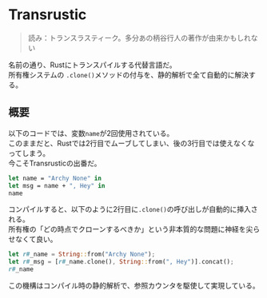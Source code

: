 # Transrustic
> 読み：トランスラスティーク。多分あの柄谷行人の著作が由来かもしれない

名前の通り、Rustにトランスパイルする代替言語だ。\
所有権システムの `.clone()`メソッドの付与を、静的解析で全て自動的に解決する。

## 概要

以下のコードでは、変数`name`が2回使用されている。\
このままだと、Rustでは2行目でムーブしてしまい、後の3行目では使えなくなってしまう。\
今こそTransrusticの出番だ。
```fsharp
let name = "Archy None" in
let msg = name + ", Hey" in
name
```

コンパイルすると、以下のように2行目に`.clone()`の呼び出しが自動的に挿入される。\
所有権の「どの時点でクローンするべきか」という非本質的な問題に神経を尖らせなくて良い。
```rust
let r#_name = String::from("Archy None");
let r#_msg = [r#_name.clone(), String::from(", Hey")].concat();
r#_name
```
この機構はコンパイル時の静的解析で、参照カウンタを駆使して実現している。
